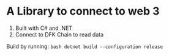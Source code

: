# A Library to connect to web 3

1. Built with C# and .NET
2. Connect to DFK Chain to read data

Build by running:
`bash dotnet build --configuration release`
